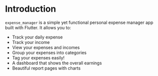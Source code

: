 # Introduction

`expense_manager` is a simple yet functional personal expense manager app built with Flutter. It allows you to:

- Track your daily expense
- Track your income
- View your expenses and incomes
- Group your expenses into categories
- Tag your expenses easily!
- A dashboard that shows the overall earnings
- Beautiful report pages with charts
